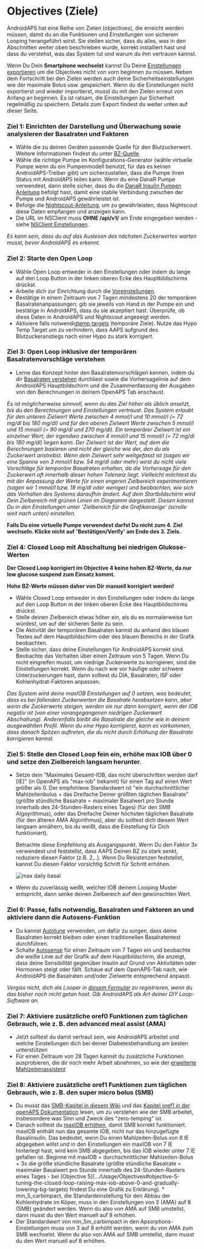 # Objectives (Ziele)

AndroidAPS hat eine Reihe von Zielen (objectives), die erreicht werden müssen, damit du an die Funktionen und Einstellungen von sicherem Looping herangeführt wirst. Sie stellen sicher, dass du alles, was in den Abschnitten weiter oben beschrieben wurde, korrekt installiert hast und dass du verstehst, was das System tut und warum du ihm vertrauen kannst.

Wenn Du Dein **Smartphone wechselst** kannst Du Deine [Einstellungen exportieren](../Usage/ExportImportSettings) um die Objectives nicht von vorn beginnen zu müssen. Neben dem Fortschritt bei den Zielen werden auch deine Sicherheitseinstellungen wie der maximale Bolus usw. gespeichert. Wenn du die Einstellungen nicht exportierst und wieder importierst, musst du mit den Zielen erneut von Anfang an beginnen. Es ist ratsam, die Einstellungen zur Sicherheit regelmäßig zu speichern. Details zum Export findest du weiter unten auf dieser Seite.  

### Ziel 1: Einrichten der Darstellung und Überwachung sowie analysieren der Basalraten und Faktoren

* Wähle die zu deinen Geräten passende Quelle für den Blutzuckerwert. Weitere Informationen findest du unter [BZ-Quelle](../Configuration/BG-Source.rst).
* Wähle die richtige Pumpe im Konfigurations-Generator (wähle virtuelle Pumpe wenn du ein Pumpenmodell benutzt, für das es keinen AndroidAPS-Treiber gibt) um sicherzustellen, dass die Pumpe ihren Status mit AndroidAPS teilen kann. Wenn du eine DanaR Pumpe verwendest, dann stelle sicher, dass du die [DanaR Insulin Pumpen Anleitung](../Configuration/DanaR-Insulin-Pump.md) befolgt hast, damit eine stabile Verbindung zwischen der Pumpe und AndroidAPS gewährleistet ist.
* Befolge die [Nightscout-Anleitung](../Installing-AndroidAPS/Nightscout.md), um zu gewährleisten, dass Nightscout diese Daten empfangen und anzeigen kann.
* Die URL im NSClient muss **OHNE /api/v1/** am Ende eingegeben werden - siehe [NSClient Einstellungen](../Configuration/Preferences.html#ns-client).

*Es kann sein, dass du auf das Auslesen des nächsten Zuckerwertes warten musst, bevor AndroidAPS es erkennt.*

### Ziel 2: Starte den Open Loop

* Wähle Open Loop entweder in den Einstellungen oder indem du lange auf den Loop Button in der linken oberen Ecke des Hauptbildschirms drückst.
* Arbeite dich zur Einrichtung durch die [Voreinstellungen](../Configuration/Preferences.md).
* Bestätige in einem Zeitraum von 7 Tagen mindestens 20 der temporären Basalratenanpassungen; gib sie jeweils von Hand in der Pumpe ein und bestätige in AndroidAPS, dass du sie akzeptiert hast. Überprüfe, ob diese Daten in AndroidAPS und Nightscout angezeigt werden.
* Aktiviere falls notwendig[temp targets](../Usage/temptarget.md) (temporäre Ziele). Nutze das Hypo Temp Target um zu verhindern, dass AAPS aufgrund des Blutzuckeranstiegs nach einer Hypo zu stark korrigiert. 

### Ziel 3: Open Loop inklusive der temporären Basalratenvorschläge verstehen

* Lerne das Konzept hinter den Basalratenvorschlägen kennen, indem du dir [Basalraten verstehen](https://openaps.readthedocs.io/en/latest/docs/While%20You%20Wait%20For%20Gear/Understand-determine-basal.html) durchliest sowie die Vorhersagelinie auf dem AndroidAPS Hauptbildschirm und die Zusammenfassung der Ausgaben von den Berechnungen in deinem OpenAPS Tab anschaust.

*Es ist möglicherweise sinnvoll, wenn du das Ziel höher als üblich ansetzt, bis du den Berechnungen und Einstellungen vertraust. Das System erlaubt für den unteren Zielwert Werte zwischen 4 mmol/l und 10 mmol/l (= 72 mg/dl bis 180 mg/dl) und für den oberen Zielwert Werte zwischen 5 mmol/l und 15 mmol/l (= 90 mg/dl und 270 mg/dl). Ein temporärer Zielwert ist ein einzelner Wert, der irgendwo zwischen 4 mmol/l und 15 mmol/l (= 72 mg/dl bis 180 mg/dl) liegen kann. Der Zielwert ist der Wert, auf dem die Berechnungen basieren und nicht der gleiche wie der, den du als Zuckerwert anstrebst. Wenn dein Zielwert sehr weitgefasst ist (sagen wir eine Spanne von 3 mmol/l bzw. 54 mg/dl oder mehr) wirst du nicht viele Vorschläge für temporäre Basalraten erhalten, da die Vorhersage für den Zuckerwert oft innerhalb dieser hohen Toleranz liegt. Vielleicht möchtest du mit der Anpassung der Werte für einen engeren Zielbereich experimentieren (sagen wir 1 mmol/l bzw. 18 mg/dl oder weniger) und beobachten, wie sich das Verhalten des Systems daraufhin ändert. Auf dem Startbildschirm wird Dein Zielbereich mit grünen Linien im Diagramm dargestellt. Diesen kannst Du in den Einstellungen unter 'Zielbereich für die Grafikanzeige' (scrolle weit nach unten) einstellen.*

**Falls Du eine virtuelle Pumpe verwendest darfst Du nicht zum 4. Ziel wechseln. Klicke nicht auf 'Bestätigen/Verify' am Ende des 3. Ziels.**

### Ziel 4: Closed Loop mit Abschaltung bei niedrigen Glukose-Werten

**Der Closed Loop korrigiert im Objective 4 keine hohen BZ-Werte, da nur low glucose suspend zum Einsatz kommt.**

**Hohe BZ-Werte müssen daher von Dir manuell korrigiert werden!**

* Wähle Closed Loop entweder in den Einstellungen oder indem du lange auf den Loop Button in der linken oberen Ecke des Hauptbildschirms drückst.
* Stelle deinen Zielbereich etwas höher ein, als du es normalerweise tun würdest, um auf der sicheren Seite zu sein.
* Die Aktivität der temporären Basalraten kannst du anhand des blauen Textes auf dem Hauptbildschirm oder des blauen Bereichs in der Grafik beobachten.
* Stelle sicher, dass deine Einstellungen für AndroidAPS korrekt sind. Beobachte das Verhalten über einen Zeitraum von 5 Tagen. Wenn Du nicht eingreifen musst, um niedrige Zuckerwerte zu korrigieren, sind die Einstellungen korrekt. Wenn du nach wie vor häufige oder schwere Unterzuckerungen hast, dann solltest du DIA, Basalraten, ISF oder Kohlenhydrat-Faktoren anpassen.

*Das System wird deine maxIOB Einstellungen auf 0 setzen, was bedeutet, dass es bei fallenden Zuckerwerten die Basalrate herabsetzen kann, aber wenn die Zuckerwerte steigen, werden sie nur dann korrigiert, wenn der IOB negativ ist (von einer vorangegangenen niedrigen Zuckerwert Abschaltung). Anderenfalls bleibt die Basalrate die gleiche wie in deinem ausgewählten Profil. Wenn du eine Hypo korrigierst, kann es vorkommen, dass danach Spitzen auftreten, die du nicht durch Erhöhung der Basalrate korrigieren kannst.*

### Ziel 5: Stelle den Closed Loop fein ein, erhöhe max IOB über 0 und setze den Zielbereich langsam herunter.

* Setze dein "Maximales Gesamt-IOB, das nicht überschritten werden darf [IE]" (in OpenAPS als "max-iob" bekannt) für einen Tag auf einen Wert größer als 0. Der empfohlene Standardwert ist "ein durchschnittlicher Mahlzeitenbolus + das Dreifache Deiner größten täglichen Basalrate" (größte stündliche Basalrate = maximaler Basalwert pro Stunde innerhalb des 24-Stunden-Rasters eines Tages) (für den SMB Algoyrithmus), oder das Dreifache Deiner höchsten täglichen Basalrate (für den älteren AMA Algorithmus), aber du solltest dich diesem Wert langsam annähern, bis du weißt, dass die Einstellung für Dich funktioniert).
    
    Betrachte diese Empfehlung als Ausgangspunkt. Wenn Du den Faktor 3x verwendest und feststellst, dass AAPS Deinen BZ zu stark senkt, reduziere diesen Faktor (z.B. 2,..). Wenn Du Resistenzen feststellst, kannst Du diesen Faktor vorsichtig Schritt für Schritt erhöhen.
    
    ![max daily basal](../images/MaxDailyBasal2.png)

* Wenn du zuverlässig weißt, welcher IOB deinem Looping Muster entspricht, dann senke deinen Zielbereich auf den gewünschten Wert.

### Ziel 6: Passe, falls notwendig, Basalraten und Faktoren an und aktiviere dann die Autosens-Funktion

* Du kannst [Autotune](https://openaps.readthedocs.io/en/latest/docs/Customize-Iterate/autotune.html) verwenden, um dafür zu sorgen, dass deine Basalraten korrekt bleiben oder einen traditionellen Basalratentest durchführen.
* Schalte [Autosense](../Usage/Open-APS-features.md) für einen Zeitraum von 7 Tagen ein und beobachte die weiße Linie auf der Grafik auf dem Hauptbildschirm, die anzeigt, dass deine Sensibilität gegenüber Insulin auf Grund von Aktivitäten oder Hormonen steigt oder fällt. Schaue auf dem OpenAPS-Tab nach, wie AndroidAPS die Basalraten und/oder Zielwerte entsprechend anpasst.

*Vergiss nicht, dich als Looper in [diesem Formular](http://bit.ly/nowlooping) zu registrieren, wenn du das bisher noch nicht getan hast. Gib AndroidAPS als Art deiner DIY Loop-Software an.*

### Ziel 7: Aktiviere zusätzliche oref0 Funktionen zum täglichen Gebrauch, wie z. B. den advanced meal assist (AMA)

* Jetzt solltest du damit vertraut sein, wie AndroidAPS arbeitet und welche Einstellungen dich bei deiner Diabetesbehandlung am besten unterstützen
* Für einen Zeitraum von 28 Tagen kannst du zusätzliche Funktionen ausprobieren, die dir noch mehr Arbeit abnehmen, so wie der [erweiterte Mahlzeitenassistent](../Usage/Open-APS-features#advanced-meal-assist-ama)

### Ziel 8: Aktiviere zusätzliche oref1 Funktionen zum täglichen Gebrauch, wie z. B. den super micro bolus (SMB)

* Du musst das [SMB-Kapitel in diesem Wiki](../Usage/Open-APS-features#super-micro-bolus-smb) und das [Kapitel oref1 in der openAPS Dokumentation](https://openaps.readthedocs.io/en/latest/docs/Customize-Iterate/oref1.html) lesen, um zu verstehen wie der SMB arbeitet, insbesondere was Sinn und Zweck des "zero-temping" ist.
* Danach solltest du [maxIOB erhöhen](../Usage/Open-APS-features#maximum-total-iob-openaps-cant-go-over-openaps-max-iob), damit SMB korrekt funktioniert. maxIOB enthält nun das gesamte IOB, nicht nur das hinzugefügte Basalinsulin. Das bedeutet, wenn Du einen Mahlzeiten-Bolus von 8 IE abgegeben willst und in den Einstellungen ein maxIOB von 7 IE hinterlegt hast, wird kein SMB abgegeben, bis das IOB wieder unter 7 IE gefallen ist. Beginne mit maxIOB = durchschnittlicher Mahlzeiten-Bolus + 3x die größe stündliche Basalrate (größte stündliche Basalrate = maximaler Basalwert pro Stunde innerhalb des 24-Stunden-Rasters eines Tages - bei \[Objective 5\](.../Usage/Objectives#objective-5-tuning-the-closed-loop-raising-max-iob-above-0-and-gradually-lowering-bg-targets) findest Du eine Grafik zu Erklärung). * min_5_carbimpact, die Standardeinstellung für den Abbau der Kohlenhydrate im Köper, muss in den Einstellungen von 3 (AMA) auf 8 (SMB) geändert werden. Wenn du also von AMA auf SMB umstellst, dann musst du den Wert manuell auf 8 erhöhen.
* Der Standardwert von min_5m_carbimpact in den Apsorptions-Einstellungen muss von 3 auf 8 erhöht werden, wenn du von AMA zum SMB wechselst. Wenn du also von AMA auf SMB umstellst, dann musst du den Wert manuell auf 8 erhöhen.